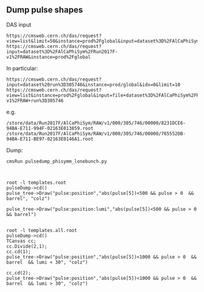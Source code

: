 Dump pulse shapes
----

DAS input

    https://cmsweb.cern.ch/das/request?view=list&limit=50&instance=prod%2Fglobal&input=dataset%3D%2FAlCaPhiSym%2FRun2017*%2FRAW
    https://cmsweb.cern.ch/das/request?input=dataset%3D%2FAlCaPhiSym%2FRun2017F-v1%2FRAW&instance=prod%2Fglobal
    
In particular:

    https://cmsweb.cern.ch/das/request?input=dataset%20run%3D305746&instance=prod/global&idx=0&limit=10
    https://cmsweb.cern.ch/das/request?view=list&instance=prod%2Fglobal&input=file+dataset%3D%2FAlCaPhiSym%2FRun2017F-v1%2FRAW+run%3D305746
    
e.g.

    /store/data/Run2017F/AlCaPhiSym/RAW/v1/000/305/746/00000/8231DCE6-94BA-E711-994F-02163E013859.root
    /store/data/Run2017F/AlCaPhiSym/RAW/v1/000/305/746/00000/765552DB-94BA-E711-BE97-02163E0146A1.root
    
    
Dump:

    cmsRun pulsedump_phisymm_lonebunch.py   

    
    
    root -l templates.root
    pulseDump->cd()
    pulse_tree->Draw("pulse:position","abs(pulse[5])<500 && pulse > 0  && barrel", "colz")
    
    pulse_tree->Draw("pulse:position:lumi","abs(pulse[5])<500 && pulse > 0  && barrel")

    
    root -l templates.all.root
    pulseDump->cd()
    TCanvas cc;
    cc.Divide(2,1);
    cc.cd(1);
    pulse_tree->Draw("pulse:position","abs(pulse[5])<1000 && pulse > 0  && barrel  && lumi < 30", "colz")

    cc.cd(2);
    pulse_tree->Draw("pulse:position","abs(pulse[5])<1000 && pulse > 0  && barrel  && lumi > 30", "colz")

    
    